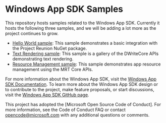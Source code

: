 # Windows App SDK Samples

This repository hosts samples related to the Windows App SDK. Currently it hosts the following three samples, and we will be adding a lot more as the project continues to grow.

- [Hello World sample](Samples/HelloWorld): This sample demonstrates a basic integration with the Project Reunion NuGet package.
- [Text Rendering sample](Samples/TextRendering): This sample is a gallery of the DWriteCore APIs demonstrating text rendering.
- [Resource Management sample](Samples/ResourceManagement): This sample demonstrates app resource management using the MRT Core APIs.

For more information about the Windows App SDK, visit the [Windows App SDK Documentation](https://docs.microsoft.com/windows/apps/windows-app-sdk/). To learn more about the Windows App SDK design or to contribute to the project, make feature proposals, or start discussions, visit the [Windows App SDK GitHub page](https://github.com/microsoft/WindowsAppSDK).

This project has adopted the [Microsoft Open Source Code of Conduct]. For more information, see the Code of Conduct FAQ or contact opencode@microsoft.com with any additional questions or comments.
